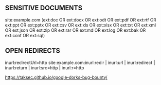 ## SENSITIVE DOCUMENTS

site:example.com (ext:doc OR ext:docx OR ext:odt OR ext:pdf OR ext:rtf OR ext:ppt OR ext:pptx OR ext:csv OR ext:xls OR ext:xlsx OR ext:txt OR ext:xml OR ext:json OR ext:zip OR ext:rar OR ext:md OR ext:log OR ext:bak OR ext:conf OR ext:sql)

## OPEN REDIRECTS

inurl:redirectUrl=http site:example.com:inurl:redir | inurl:url | inurl:redirect | inurl:return | inurl:src=http | inurl:r=http

https://taksec.github.io/google-dorks-bug-bounty/